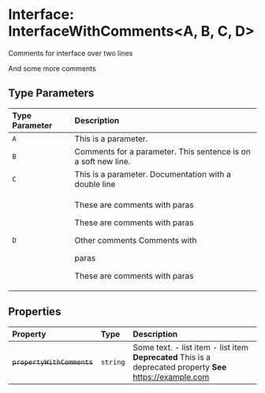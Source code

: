 # Interface: InterfaceWithComments\<A, B, C, D\>

Comments for interface
over two lines

And some more comments

## Type Parameters

| Type Parameter | Description |
| :------ | :------ |
| `A` | This is a parameter. |
| `B` | Comments for a parameter. This sentence is on a soft new line. |
| `C` | This is a parameter. Documentation with a double line |
| `D` | <p>These are comments with paras</p> <p>These are comments with paras</p> Other comments Comments with <p>paras</p> <p>These are comments with paras</p> |

## Properties

| Property | Type | Description |
| :------ | :------ | :------ |
| ~~`propertyWithComments`~~ | `string` | Some text. - list item - list item **Deprecated** This is a deprecated property **See** https://example.com |
